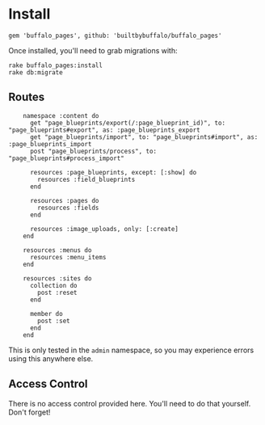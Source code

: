# Install

```
gem 'buffalo_pages', github: 'builtbybuffalo/buffalo_pages'
```

Once installed, you'll need to grab migrations with:

```
rake buffalo_pages:install
rake db:migrate
```

## Routes

```
    namespace :content do
      get "page_blueprints/export(/:page_blueprint_id)", to: "page_blueprints#export", as: :page_blueprints_export
      get "page_blueprints/import", to: "page_blueprints#import", as: :page_blueprints_import
      post "page_blueprints/process", to: "page_blueprints#process_import"

      resources :page_blueprints, except: [:show] do
        resources :field_blueprints
      end

      resources :pages do
        resources :fields
      end

      resources :image_uploads, only: [:create]
    end

    resources :menus do
      resources :menu_items
    end

    resources :sites do
      collection do
        post :reset
      end

      member do
        post :set
      end
    end
```

This is only tested in the `admin` namespace, so you may experience errors using this anywhere else.

## Access Control

There is no access control provided here. You'll need to do that yourself. Don't forget!
